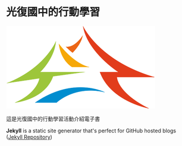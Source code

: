 # 光復國中的行動學習
![台中](images/tc_logo_small.png)

這是光復國中的行動學習活動介紹電子書

**Jekyll** is a static site generator that's perfect for GitHub hosted blogs ([Jekyll Repository](https://github.com/jekyll/jekyll))


